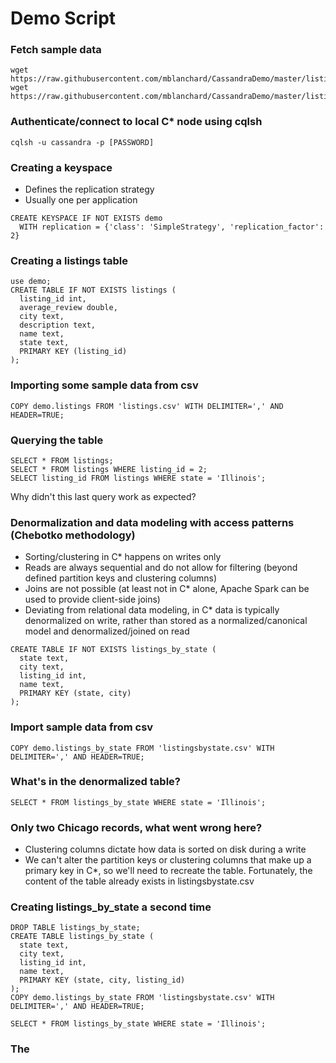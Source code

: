 # Demo Script

### Fetch sample data
```
wget https://raw.githubusercontent.com/mblanchard/CassandraDemo/master/listings.csv
wget https://raw.githubusercontent.com/mblanchard/CassandraDemo/master/listingsbystate.csv
```

### Authenticate/connect to local C\* node using cqlsh
```
cqlsh -u cassandra -p [PASSWORD]
```

### Creating a keyspace
- Defines the replication strategy
- Usually one per application
```
CREATE KEYSPACE IF NOT EXISTS demo 
  WITH replication = {'class': 'SimpleStrategy', 'replication_factor': 2}
```
### Creating a listings table
```
use demo;
CREATE TABLE IF NOT EXISTS listings (
  listing_id int,
  average_review double,
  city text,
  description text,
  name text,  
  state text,   
  PRIMARY KEY (listing_id)
);
```

### Importing some sample data from csv
```
COPY demo.listings FROM 'listings.csv' WITH DELIMITER=',' AND HEADER=TRUE;
```

### Querying the table
```
SELECT * FROM listings;
SELECT * FROM listings WHERE listing_id = 2;
SELECT listing_id FROM listings WHERE state = 'Illinois';
```
Why didn't this last query work as expected?

### Denormalization and data modeling with access patterns (Chebotko methodology)
- Sorting/clustering in C\* happens on writes only
- Reads are always sequential and do not allow for filtering (beyond defined partition keys and clustering columns)
- Joins are not possible (at least not in C\* alone, Apache Spark can be used to provide client-side joins)
- Deviating from relational data modeling, in C\* data is typically denormalized on write, rather than stored as a normalized/canonical model and denormalized/joined on read
```
CREATE TABLE IF NOT EXISTS listings_by_state (
  state text,
  city text,
  listing_id int,
  name text, 
  PRIMARY KEY (state, city)
);
```
### Import sample data from csv
```
COPY demo.listings_by_state FROM 'listingsbystate.csv' WITH DELIMITER=',' AND HEADER=TRUE;
```

### What's in the denormalized table?
```
SELECT * FROM listings_by_state WHERE state = 'Illinois';
```

### Only two Chicago records, what went wrong here?
- Clustering columns dictate how data is sorted on disk during a write
- We can't alter the partition keys or clustering columns that make up a primary key in C\*, so we'll need to recreate the table. Fortunately, the content of the table already exists in listingsbystate.csv

### Creating listings_by_state a second time
```
DROP TABLE listings_by_state;
CREATE TABLE listings_by_state (
  state text,
  city text,
  listing_id int,
  name text, 
  PRIMARY KEY (state, city, listing_id)
);
COPY demo.listings_by_state FROM 'listingsbystate.csv' WITH DELIMITER=',' AND HEADER=TRUE;

SELECT * FROM listings_by_state WHERE state = 'Illinois';
```
### The 

